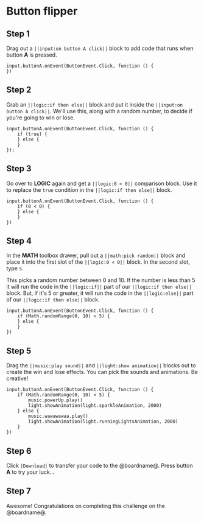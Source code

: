 # Button flipper

## Step 1

Drag out a ``||input:on button A click||`` block to add code that runs when button **A** is pressed.

```blocks
input.buttonA.onEvent(ButtonEvent.Click, function () {
})
```

## Step 2

Grab an ``||logic:if then else||`` block and put it inside the ``||input:on button A click||``. We'll use this, along with a random number, to decide if you're going to win or lose.

```blocks
input.buttonA.onEvent(ButtonEvent.Click, function () {
    if (true) {
    } else {
    }
});
```

## Step 3

Go over to **LOGIC** again and get a ``||logic:0 < 0||`` comparison block. Use it to replace the `true` condition in the ``||logic:if then else||`` block.

```blocks
input.buttonA.onEvent(ButtonEvent.Click, function () {
    if (0 < 0) {
    } else {
    }
})
```

## Step 4

In the **MATH** toolbox drawer, pull out a ``||math:pick random||`` block and place it into the first slot of the ``||logic:0 < 0||`` block. In the second slot, type `5`.

This picks a random number between 0 and 10. If the number is less than 5 it will run the code in the ``||logic:if||`` part of our ``||logic:if then else||`` block. But, if it's 5 or greater, it will run the code in the ``||logic:else||`` part of our ``||logic:if then else||`` block.

```blocks
input.buttonA.onEvent(ButtonEvent.Click, function () {
    if (Math.randomRange(0, 10) < 5) {
    } else {
    }
})
```

## Step 5

Drag the ``||music:play sound||`` and ``||light:show animation||`` blocks out to create the win and lose effects. You can pick the sounds and animations. Be creative!

```blocks
input.buttonA.onEvent(ButtonEvent.Click, function () {
    if (Math.randomRange(0, 10) < 5) {
        music.powerUp.play()
        light.showAnimation(light.sparkleAnimation, 2000)
    } else {
        music.wawawawaa.play()
        light.showAnimation(light.runningLightsAnimation, 2000)
    }
})
```

## Step 6

Click ``|Download|`` to transfer your code to the @boardname@. Press button **A** to try your luck...

## Step 7

Awesome! Congratulations on completing this challenge on the @boardname@.

